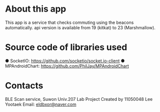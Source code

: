 # About this app
This app is a service that checks commuting using the beacons automatically.
api version is available from 19 (kitkat) to 23 (Marshmallow).

# Source code of libraries used
● SocketIO: https://github.com/socketio/socket.io-client
● MPAndroidChart: https://github.com/PhilJay/MPAndroidChart

# Contacts
BLE Scan service, Suwon Univ.207 Lab Project
Created by 11050048 Lee Yootaek
Email: eldbxor@naver.com
